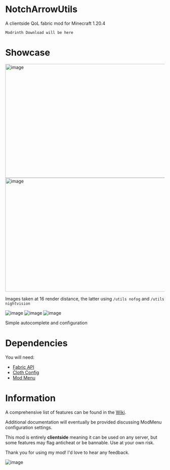 # NotchArrowUtils
A clientside QoL fabric mod for Minecraft 1.20.4

`Modrinth Download will be here`

# Showcase
<img alt="image" src="https://github.com/user-attachments/assets/5d49ab29-006b-4e0a-b5b6-087ae68ed5b3" width="640" height="360">
<img alt="image" src="https://github.com/user-attachments/assets/2d289275-a0c8-4850-8ec2-58e9e93c191c" width="640" height="360">

Images taken at 16 render distance, the latter using `/utils nofog` and `/utils nightvision`

![image](https://github.com/user-attachments/assets/3f30a8af-18a3-4de4-bf25-39821d1a8e6c)
![image](https://github.com/user-attachments/assets/73919c4d-9563-42bd-b2d6-5e8a22921101)
![image](https://github.com/user-attachments/assets/c57e9917-4479-4c13-bf86-924062e36534)

Simple autocomplete and configuration

# Dependencies
You will need:
* [Fabric API](https://modrinth.com/mod/fabric-api)
* [Cloth Config](https://modrinth.com/mod/cloth-config)
* [Mod Menu](https://modrinth.com/mod/modmenu)

# Information
A comprehensive list of features can be found in the [Wiki](https://github.com/NotchArrow/notcharrowutils/wiki/Commands).

Additional documentation will eventually be provided discussing ModMenu configuration settings.

This mod is entirely **clientside** meaning it can be used on any server, but some features may flag anticheat or be bannable. Use at your own risk.

Thank you for using my mod! I'd love to hear any feedback.

<img alt="image" src="https://sloc.xyz/github/NotchArrow/notcharrowutils/?category=lines">
